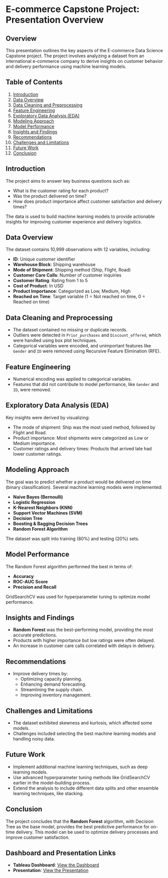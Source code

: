 # E-commerce Capstone Project: Presentation Overview

## Overview

This presentation outlines the key aspects of the E-commerce Data Science Capstone project. The project involves analyzing a dataset from an international e-commerce company to derive insights on customer behavior and delivery performance using machine learning models.

## Table of Contents

1. [Introduction](#introduction)
2. [Data Overview](#data-overview)
3. [Data Cleaning and Preprocessing](#data-cleaning-and-preprocessing)
4. [Feature Engineering](#feature-engineering)
5. [Exploratory Data Analysis (EDA)](#exploratory-data-analysis-eda)
6. [Modeling Approach](#modeling-approach)
7. [Model Performance](#model-performance)
8. [Insights and Findings](#insights-and-findings)
9. [Recommendations](#recommendations)
10. [Challenges and Limitations](#challenges-and-limitations)
11. [Future Work](#future-work)
12. [Conclusion](#conclusion)

## Introduction

The project aims to answer key business questions such as:
- What is the customer rating for each product?
- Was the product delivered on time?
- How does product importance affect customer satisfaction and delivery times?

The data is used to build machine learning models to provide actionable insights for improving customer experience and delivery logistics.

## Data Overview

The dataset contains 10,999 observations with 12 variables, including:
- **ID**: Unique customer identifier
- **Warehouse Block**: Shipping warehouse
- **Mode of Shipment**: Shipping method (Ship, Flight, Road)
- **Customer Care Calls**: Number of customer inquiries
- **Customer Rating**: Rating from 1 to 5
- **Cost of Product**: In USD
- **Product Importance**: Categorized as Low, Medium, High
- **Reached on Time**: Target variable (1 = Not reached on time, 0 = Reached on time)

## Data Cleaning and Preprocessing

- The dataset contained no missing or duplicate records.
- Outliers were detected in `Prior_purchases` and `Discount_offered`, which were handled using box plot techniques.
- Categorical variables were encoded, and unimportant features like `Gender` and `ID` were removed using Recursive Feature Elimination (RFE).

## Feature Engineering

- Numerical encoding was applied to categorical variables.
- Features that did not contribute to model performance, like `Gender` and `ID`, were removed.

## Exploratory Data Analysis (EDA)

Key insights were derived by visualizing:
- The mode of shipment: Ship was the most used method, followed by Flight and Road.
- Product importance: Most shipments were categorized as Low or Medium importance.
- Customer ratings and delivery times: Products that arrived late had lower customer ratings.

## Modeling Approach

The goal was to predict whether a product would be delivered on time (binary classification). Several machine learning models were implemented:
- **Naive Bayes (Bernoulli)**
- **Logistic Regression**
- **K-Nearest Neighbors (KNN)**
- **Support Vector Machines (SVM)**
- **Decision Tree**
- **Boosting & Bagging Decision Trees**
- **Random Forest Algorithm**

The dataset was split into training (80%) and testing (20%) sets.

## Model Performance

The Random Forest algorithm performed the best in terms of:
- **Accuracy**
- **ROC-AUC Score**
- **Precision and Recall**

GridSearchCV was used for hyperparameter tuning to optimize model performance.

## Insights and Findings

- **Random Forest** was the best-performing model, providing the most accurate predictions.
- Products with higher importance but low ratings were often delayed.
- An increase in customer care calls correlated with delays in delivery.

## Recommendations

- Improve delivery times by:
  - Optimizing capacity planning.
  - Enhancing demand forecasting.
  - Streamlining the supply chain.
  - Improving inventory management.
  
## Challenges and Limitations

- The dataset exhibited skewness and kurtosis, which affected some models.
- Challenges included selecting the best machine learning models and handling noisy data.

## Future Work

- Implement additional machine learning techniques, such as deep learning models.
- Use advanced hyperparameter tuning methods like GridSearchCV earlier in the model-building process.
- Extend the analysis to include different data splits and other ensemble learning techniques, like stacking.

## Conclusion

The project concludes that the **Random Forest** algorithm, with Decision Tree as the base model, provides the best predictive performance for on-time delivery. This model can be used to optimize delivery processes and improve customer satisfaction.

## Dashboard and Presentation Links

- **Tableau Dashboard**: [View the Dashboard](https://public.tableau.com/app/profile/shweta.purushothaman/viz/ShwetaPurushothaman_E-commerce_Capstone/Dashboard1?publish=yes)
- **Presentation**: [View the Presentation](link-to-presentation)
